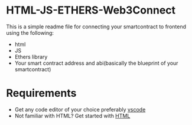 # HTML-JS-ETHERS-Web3Connect
This is a simple readme file for connecting your smartcontract to frontend using the following:
* html
* JS
* Ethers library
* Your smart contract address and abi(basically the blueprint of your smartcontract)

# Requirements

* Get any code editor of your choice preferably [vscode](https://code.visualstudio.com/)
* Not familiar with HTML? Get started with [HTML](https://www.w3schools.com/html/default.asp)